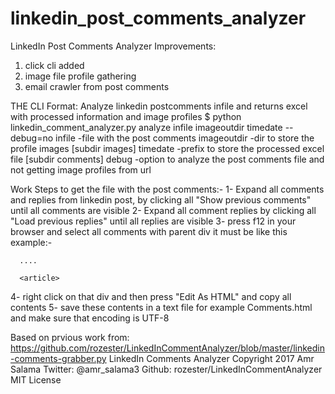 # linkedin_post_comments_analyzer
LinkedIn Post Comments Analyzer
Improvements:
1) click cli added
2) image file profile gathering
3) email crawler from post comments


THE CLI Format:
    Analyze linkedin postcomments infile and returns excel with processed information and image profiles
    $ python linkedin_comment_analyzer.py analyze infile imageoutdir timedate --debug=no
        infile      -file with the post comments
        imageoutdir -dir to store the profile images [subdir images]
        timedate    -prefix to store the processed excel file [subdir comments]
        debug       -option to analyze the post comments file and not getting image profiles from url

Work Steps to get the file with the post comments:-
1- Expand all comments and replies from linkedin post,
    by clicking all "Show previous comments" until all comments are visible
2- Expand all comment replies by clicking all "Load previous replies" until all replies are visible
3- press f12 in your browser and select all comments with parent div it must be like this example:-
<div id="ember1482" class="feed-base-comments-list feed-base-comments-list--expanded ember-view"><!---->
<!---->
      <article>
      <article>
      <article>

      ....

      <article>
<div>
4- right click on that div and then press "Edit As HTML" and copy all contents
5- save these contents in a text file for example Comments.html and make sure that encoding is UTF-8

Based on prvious work from:
https://github.com/rozester/LinkedInCommentAnalyzer/blob/master/linkedin-comments-grabber.py
LinkedIn Comments Analyzer
Copyright 2017 Amr Salama
Twitter: @amr_salama3
Github: rozester/LinkedInCommentAnalyzer
MIT License
